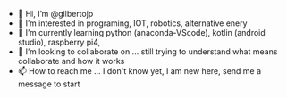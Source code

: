- 👋 Hi, I’m @gilbertojp
- 👀 I’m interested in programing, IOT, robotics, alternative enery 
- 🌱 I’m currently learning python (anaconda-VScode), kotlin (android studio), raspberry pi4,
- 💞️ I’m looking to collaborate on ... still trying to understand what means collaborate and how it works
- 📫 How to reach me ... I don't know yet, I am new here, send me a message to start

<!---
gilbertojp/gilbertojp is a ✨ special ✨ repository because its `README.md` (this file) appears on your GitHub profile.
You can click the Preview link to take a look at your changes.
--->
